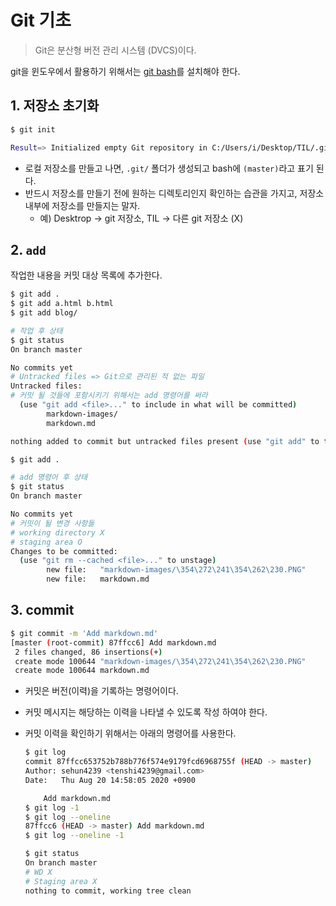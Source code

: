 # Git 기초

> Git은 분산형 버전 관리 시스템 (DVCS)이다.

git을 윈도우에서 활용하기 위해서는 [git bash](https://gitforwindows.org/)를 설치해야 한다.

## 1. 저장소 초기화

```bash
$ git init

Result=> Initialized empty Git repository in C:/Users/i/Desktop/TIL/.git/
```

* 로컬 저장소를 만들고 나면, `.git/` 폴더가 생성되고 bash에 `(master)`라고 표기 된다.
* 반드시 저장소를 만들기 전에 원하는 디렉토리인지 확인하는 습관을 가지고, 저장소 내부에 저장소를 만들지는 말자.
  * 예) Desktrop -> git 저장소, TIL -> 다른 git 저장소 (X)

## 2. `add`

작업한 내용을 커밋 대상 목록에 추가한다.

```bash
$ git add .
$ git add a.html b.html
$ git add blog/
```



```bash
# 작업 후 상태
$ git status
On branch master

No commits yet
# Untracked files => Git으로 관리된 적 없는 파일
Untracked files:
# 커밋 될 것들에 포함시키기 위해서는 add 명령어를 써라
  (use "git add <file>..." to include in what will be committed)
        markdown-images/
        markdown.md

nothing added to commit but untracked files present (use "git add" to track)

```

```bash
$ git add .
```
```bash
# add 명령어 후 상태
$ git status
On branch master

No commits yet
# 커밋이 될 변경 사항들
# working directory X
# staging area O
Changes to be committed:
  (use "git rm --cached <file>..." to unstage)
        new file:   "markdown-images/\354\272\241\354\262\230.PNG"
        new file:   markdown.md

```

## 3. commit

```bash
$ git commit -m 'Add markdown.md'
[master (root-commit) 87ffcc6] Add markdown.md
 2 files changed, 86 insertions(+)
 create mode 100644 "markdown-images/\354\272\241\354\262\230.PNG"
 create mode 100644 markdown.md
```

* 커밋은 버전(이력)을 기록하는 명령어이다.
* 커밋 메시지는 해당하는 이력을 나타낼 수 있도록 작성 하여야 한다.

* 커밋 이력을 확인하기 위해서는 아래의 명령어를 사용한다.

  ```bash
  $ git log
  commit 87ffcc653752b788b776f574e9179fcd6968755f (HEAD -> master)
  Author: sehun4239 <tenshi4239@gmail.com>
  Date:   Thu Aug 20 14:58:05 2020 +0900
  
      Add markdown.md
  $ git log -1
  $ git log --oneline
  87ffcc6 (HEAD -> master) Add markdown.md
  $ git log --oneline -1
  ```

  ```bash
  $ git status
  On branch master
  # WD X
  # Staging area X
  nothing to commit, working tree clean
  ```

  





